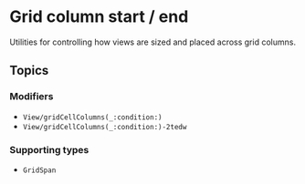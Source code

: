 # Grid column start / end

Utilities for controlling how views are sized and placed across grid columns.

## Topics

### Modifiers

- ``View/gridCellColumns(_:condition:)``
- ``View/gridCellColumns(_:condition:)-2tedw``

### Supporting types

- ``GridSpan``
